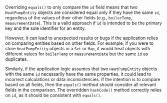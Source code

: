 Overriding `equals()` to only compare the `id` field means that two `HeatPumpEntity` objects are considered equal only if they have the same `id`, regardless of the values of their other fields (e.g., `boilerTemp`, `measurementDate`).  This is a valid approach if `id` is intended to be the primary key and the sole identifier for an entity.

However, it can lead to unexpected results or bugs if the application relies on comparing entities based on other fields. For example, if you were to store `HeatPumpEntity` objects in a `Set` or `Map`, it would treat objects with different values for `boilerTemp` or `measurementDate` but the same `id` as duplicates.

Similarly, if the application logic assumes that two `HeatPumpEntity` objects with the same `id` necessarily have the same properties, it could lead to incorrect calculations or data inconsistencies.  If the intention is to compare based on all fields, then the `equals()` method should consider all relevant fields in the comparison.  The overridden `hashCode()` method correctly relies on `id`, as it should be consistent with `equals()`.